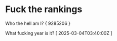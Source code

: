 # Fuck the rankings

Who the hell am I?
{ 9285206 }

What fucking year is it?
[ 2025-03-04T03:40:00Z ]
